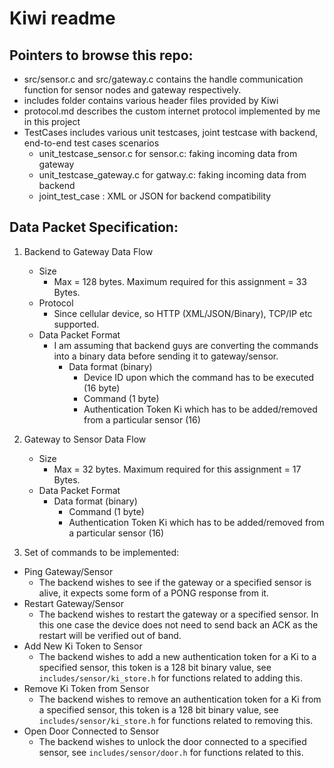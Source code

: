 # Kiwi readme

## Pointers to browse this repo:
- src/sensor.c and src/gateway.c contains the handle communication function for sensor nodes and gateway respectively.
- includes folder contains various header files provided by Kiwi
- protocol.md describes the custom internet protocol implemented by me in this project
- TestCases includes various unit testcases, joint testcase with backend, end-to-end test cases scenarios
	- unit_testcase_sensor.c for sensor.c: faking incoming data from gateway
	- unit_testcase_gateway.c for gatway.c: faking incoming data from backend
	- joint_test_case : XML or JSON for backend compatibility


## Data Packet Specification:

1. Backend to Gateway Data Flow
	- Size
		- Max = 128 bytes. Maximum required for this assignment = 33 Bytes.
	- Protocol
		- Since cellular device, so HTTP (XML/JSON/Binary), TCP/IP etc supported.
	- Data Packet Format
		- I am assuming that backend guys are converting the commands into a binary data before sending it to gateway/sensor.
			- Data format (binary)
				- Device ID upon which the command has to be executed (16 byte)
				- Command (1 byte)
				- Authentication Token Ki which has to be added/removed from a particular sensor (16)

2. Gateway to Sensor Data Flow
	- Size
		- Max = 32 bytes. Maximum required for this assignment = 17 Bytes.
	- Data Packet Format
		- Data format (binary)
			- Command (1 byte)
			- Authentication Token Ki which has to be added/removed from a particular sensor (16)
			
			
3.  Set of commands to be implemented:
* Ping Gateway/Sensor
   * The backend wishes to see if the gateway or a specified sensor is alive,
     it expects some form of a PONG response from it.
 * Restart Gateway/Sensor
   * The backend wishes to restart the gateway or a specified sensor. In this
     one case the device does not need to send back an ACK as the restart will
     be verified out of band.
 * Add New Ki Token to Sensor
   * The backend wishes to add a new authentication token for a Ki to a
     specified sensor, this token is a 128 bit binary value, see
     `includes/sensor/ki_store.h` for functions related to adding this.
 * Remove Ki Token from Sensor
   * The backend wishes to remove an authentication token for a Ki from a
     specified sensor, this token is a 128 bit binary value, see
     `includes/sensor/ki_store.h` for functions related to removing this.
 * Open Door Connected to Sensor
   * The backend wishes to unlock the door connected to a specified sensor, see
     `includes/sensor/door.h` for functions related to this.